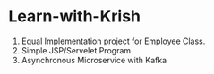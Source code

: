 # Learn-with-Krish

1. Equal Implementation project for Employee Class.
2. Simple JSP/Servelet Program
3. Asynchronous Microservice with Kafka


